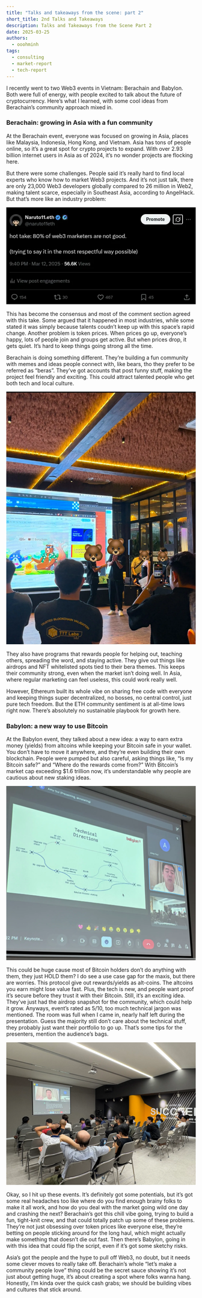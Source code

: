 ```yaml
---
title: "Talks and takeaways from the scene: part 2"
short_title: 2nd Talks and Takeaways
description: Talks and Takeaways from the Scene Part 2
date: 2025-03-25
authors:
  - ooohminh
tags:
  - consulting
  - market-report
  - tech-report
---
```


I recently went to two Web3 events in Vietnam: Berachain and Babylon. Both were full of energy, with people excited to talk about the future of cryptocurrency. Here’s what I learned, with some cool ideas from Berachain’s community approach mixed in.

### Berachain: growing in Asia with a fun community

At the Berachain event, everyone was focused on growing in Asia, places like Malaysia, Indonesia, Hong Kong, and Vietnam. Asia has tons of people online, so it’s a great spot for crypto projects to expand. With over 2.93 billion internet users in Asia as of 2024, it’s no wonder projects are flocking here.

But there were some challenges. People said it’s really hard to find local experts who know how to market Web3 projects. And it’s not just talk, there are only 23,000 Web3 developers globally compared to 26 million in Web2, making talent scarce, especially in Southeast Asia, according to AngelHack. But that’s more like an industry problem:

![](assets/event2-1.webp)

This has become the consensus and most of the comment section agreed with this take. Some argued that it happened in most industries, while some stated it was simply because talents coudn’t keep up with this space’s rapid change. Another problem is token prices. When prices go up, everyone’s happy, lots of people join and groups get active. But when prices drop, it gets quiet. It’s hard to keep things going strong all the time.

Berachain is doing something different. They’re building a fun community with memes and ideas people connect with, like bears, tho they prefer to be referred as “beras”. They’ve got accounts that post funny stuff, making the project feel friendly and exciting. This could attract talented people who get both tech and local culture.

![](assets/event2-2.webp)

They also have programs that rewards people for helping out, teaching others, spreading the word, and staying active. They give out things like airdrops and NFT whitelisted spots tied to their bera themes. This keeps their community strong, even when the market isn’t doing well. In Asia, where regular marketing can feel useless, this could work really well.

However, Ethereum built its whole vibe on sharing free code with everyone and keeping things super decentralized, no bosses, no central control, just pure tech freedom. But the ETH community sentiment is at all-time lows right now. There’s absolutely no sustainable playbook for growth here.

### Babylon: a new way to use Bitcoin

At the Babylon event, they talked about a new idea: a way to earn extra money (yields) from altcoins while keeping your Bitcoin safe in your wallet. You don’t have to move it anywhere, and they’re even building their own blockchain. People were pumped but also careful, asking things like, “Is my Bitcoin safe?” and “Where do the rewards come from?” With Bitcoin’s market cap exceeding $1.6 trillion now, it’s understandable why people are cautious about new staking ideas.

![](assets/event2-3.webp)

This could be huge cause most of Bitcoin holders don’t do anything with them, they just HOLD them? I do see a use case gap for the maxis, but there are worries. This protocol give out rewards/yields as alt-coins. The altcoins you earn might lose value fast. Plus, the tech is new, and people want proof it’s secure before they trust it with their Bitcoin. Still, it’s an exciting idea. They’ve just had the airdrop snapshot for the community, which could help it grow. Anyways, event’s rated as 5/10, too much technical jargon was mentioned. The room was full when I came in, nearly half left during the presentation. Guess the majority still don’t care about the technical stuff, they probably just want their portfolio to go up. That’s some tips for the presenters, mention the audience’s bags.

![](assets/event2-4.webp)

Okay, so I hit up these events. It’s definitely got some potentials, but it’s got some real headaches too like where do you find enough brainy folks to make it all work, and how do you deal with the market going wild one day and crashing the next? Berachain’s got this chill vibe going, trying to build a fun, tight-knit crew, and that could totally patch up some of these problems. They’re not just obsessing over token prices like everyone else, they’re betting on people sticking around for the long haul, which might actually make something that doesn’t die out fast. Then there’s Babylon, going in with this idea that could flip the script, even if it’s got some sketchy risks.

Asia’s got the people and the hype to pull off Web3, no doubt, but it needs some clever moves to really take off. Berachain’s whole “let’s make a community people love” thing could be the secret sauce showing it’s not just about getting huge, it’s about creating a spot where folks wanna hang. Honestly, I’m kinda over the quick cash grabs; we should be building vibes and cultures that stick around.
